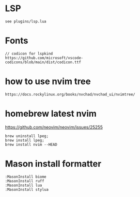 # LSP

```
see plugins/lsp.lua
```

# Fonts

```
// codicon for lspkind
https://github.com/microsoft/vscode-codicons/blob/main/dist/codicon.ttf

```

# how to use nvim tree

```
https://docs.rockylinux.org/books/nvchad/nvchad_ui/nvimtree/
```

# homebrew latest nvim
https://github.com/neovim/neovim/issues/25255
```
brew uninstall lpeg;
brew install lpeg;
brew install nvim --HEAD
```

# Mason install formatter
```
:MasonInstall biome
:MasonInstall ruff
:MasonInstall lua
:MasonInstall stylua
```